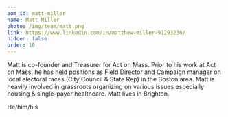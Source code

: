 ```yaml
---
aom_id: matt-miller
name: Matt Miller
photo: /img/team/matt.png
link: https://www.linkedin.com/in/matthew-miller-91293236/
hidden: false
order: 10
---
```

Matt is co-founder and Treasurer for Act on Mass. Prior to his work at Act on Mass, he has held positions as Field Director and Campaign manager on local electoral races (City Council & State Rep) in the Boston area. Matt is heavily involved in grassroots organizing on various issues especially housing & single-payer healthcare. Matt lives in Brighton. 


He/him/his